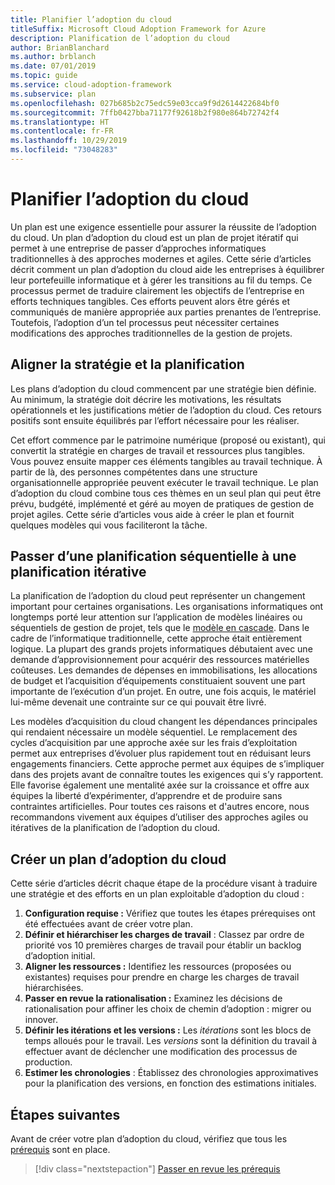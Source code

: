 ```yaml
---
title: Planifier l’adoption du cloud
titleSuffix: Microsoft Cloud Adoption Framework for Azure
description: Planification de l’adoption du cloud
author: BrianBlanchard
ms.author: brblanch
ms.date: 07/01/2019
ms.topic: guide
ms.service: cloud-adoption-framework
ms.subservice: plan
ms.openlocfilehash: 027b685b2c75edc59e03cca9f9d2614422684bf0
ms.sourcegitcommit: 7ffb0427bba71177f92618b2f980e864b72742f4
ms.translationtype: HT
ms.contentlocale: fr-FR
ms.lasthandoff: 10/29/2019
ms.locfileid: "73048283"
---
```

# <a name="plan-for-cloud-adoption"></a>Planifier l’adoption du cloud

Un plan est une exigence essentielle pour assurer la réussite de l’adoption du cloud. Un plan d’adoption du cloud est un plan de projet itératif qui permet à une entreprise de passer d’approches informatiques traditionnelles à des approches modernes et agiles. Cette série d’articles décrit comment un plan d’adoption du cloud aide les entreprises à équilibrer leur portefeuille informatique et à gérer les transitions au fil du temps. Ce processus permet de traduire clairement les objectifs de l’entreprise en efforts techniques tangibles. Ces efforts peuvent alors être gérés et communiqués de manière appropriée aux parties prenantes de l’entreprise. Toutefois, l’adoption d’un tel processus peut nécessiter certaines modifications des approches traditionnelles de la gestion de projets.

## <a name="align-strategy-and-planning"></a>Aligner la stratégie et la planification

Les plans d’adoption du cloud commencent par une stratégie bien définie. Au minimum, la stratégie doit décrire les motivations, les résultats opérationnels et les justifications métier de l’adoption du cloud. Ces retours positifs sont ensuite équilibrés par l’effort nécessaire pour les réaliser.

Cet effort commence par le patrimoine numérique (proposé ou existant), qui convertit la stratégie en charges de travail et ressources plus tangibles. Vous pouvez ensuite mapper ces éléments tangibles au travail technique. À partir de là, des personnes compétentes dans une structure organisationnelle appropriée peuvent exécuter le travail technique. Le plan d’adoption du cloud combine tous ces thèmes en un seul plan qui peut être prévu, budgété, implémenté et géré au moyen de pratiques de gestion de projet agiles. Cette série d’articles vous aide à créer le plan et fournit quelques modèles qui vous faciliteront la tâche.

## <a name="transition-from-sequential-to-iterative-planning"></a>Passer d’une planification séquentielle à une planification itérative

La planification de l’adoption du cloud peut représenter un changement important pour certaines organisations. Les organisations informatiques ont longtemps porté leur attention sur l’application de modèles linéaires ou séquentiels de gestion de projet, tels que le [modèle en cascade](https://wikipedia.org/wiki/Waterfall_model). Dans le cadre de l’informatique traditionnelle, cette approche était entièrement logique. La plupart des grands projets informatiques débutaient avec une demande d’approvisionnement pour acquérir des ressources matérielles coûteuses. Les demandes de dépenses en immobilisations, les allocations de budget et l’acquisition d’équipements constituaient souvent une part importante de l’exécution d’un projet. En outre, une fois acquis, le matériel lui-même devenait une contrainte sur ce qui pouvait être livré.

Les modèles d’acquisition du cloud changent les dépendances principales qui rendaient nécessaire un modèle séquentiel. Le remplacement des cycles d’acquisition par une approche axée sur les frais d’exploitation permet aux entreprises d’évoluer plus rapidement tout en réduisant leurs engagements financiers. Cette approche permet aux équipes de s’impliquer dans des projets avant de connaître toutes les exigences qui s’y rapportent. Elle favorise également une mentalité axée sur la croissance et offre aux équipes la liberté d’expérimenter, d’apprendre et de produire sans contraintes artificielles. Pour toutes ces raisons et d'autres encore, nous recommandons vivement aux équipes d’utiliser des approches agiles ou itératives de la planification de l’adoption du cloud.

## <a name="build-your-cloud-adoption-plan"></a>Créer un plan d’adoption du cloud

Cette série d’articles décrit chaque étape de la procédure visant à traduire une stratégie et des efforts en un plan exploitable d’adoption du cloud :

1. **Configuration requise :** Vérifiez que toutes les étapes prérequises ont été effectuées avant de créer votre plan.
2. **Définir et hiérarchiser les charges de travail** : Classez par ordre de priorité vos 10 premières charges de travail pour établir un backlog d’adoption initial.
3. **Aligner les ressources :** Identifiez les ressources (proposées ou existantes) requises pour prendre en charge les charges de travail hiérarchisées.
4. **Passer en revue la rationalisation :** Examinez les décisions de rationalisation pour affiner les choix de chemin d’adoption : migrer ou innover.
5. **Définir les itérations et les versions :** Les *itérations* sont les blocs de temps alloués pour le travail. Les *versions* sont la définition du travail à effectuer avant de déclencher une modification des processus de production.
6. **Estimer les chronologies** : Établissez des chronologies approximatives pour la planification des versions, en fonction des estimations initiales.

## <a name="next-steps"></a>Étapes suivantes

Avant de créer votre plan d’adoption du cloud, vérifiez que tous les [prérequis](./prerequisites.md) sont en place.

> [!div class="nextstepaction"]
> [Passer en revue les prérequis](./prerequisites.md)
